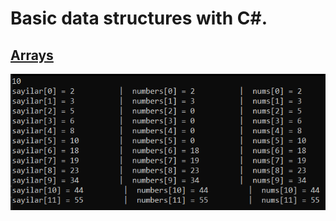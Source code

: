# Basic data structures with C#.

## [Arrays](https://github.com/AtakanTurgut/DataStructures_Basic/blob/main/arrays/arrays/Program.cs) 
![](/pictures/arrays.PNG)